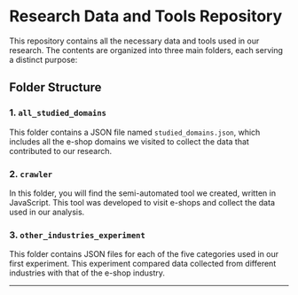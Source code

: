 # Research Data and Tools Repository

This repository contains all the necessary data and tools used in our research. The contents are organized into three main folders, each serving a distinct purpose:

## Folder Structure

### 1. `all_studied_domains`
This folder contains a JSON file named `studied_domains.json`, which includes all the e-shop domains we visited to collect the data that contributed to our research.

### 2. `crawler`
In this folder, you will find the semi-automated tool we created, written in JavaScript. This tool was developed to visit e-shops and collect the data used in our analysis.

### 3. `other_industries_experiment`
This folder contains JSON files for each of the five categories used in our first experiment. This experiment compared data collected from different industries with that of the e-shop industry.

---
